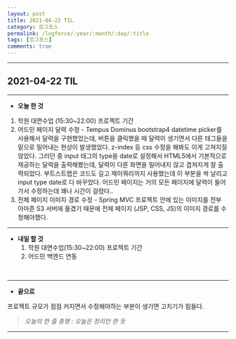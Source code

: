 ```yaml
---
layout: post
title: 2021-04-22 TIL
category: 로그포스
permalink: /logforce/:year/:month/:day/:title
tags: [로그포스]
comments: true
---
```


---

## 2021-04-22 TIL

---

- **오늘 한 것**
1. 학원 대면수업 (15:30~22:00) 프로젝트 기간
  2. 어드민 페이지 달력 수정 - Tempus Dominus bootstrap4 datetime picker를 사용해서 달력을 구현했었는데, 버튼을 클릭했을 때 달력이 생기면서 다른 태그들을 밑으로 밀어내는 현상이 발생했었다. z-index 등 css 수정을 해봐도 이게 고쳐지질 않았다. 그러던 중 input 태그의 type을 date로 설정해서 HTML5에서 기본적으로 제공하는 달력을 출력해봤는데, 달력이 다른 화면을 밀어내지 않고 겹쳐지게 잘 출력되었다. 부트스트랩은 코드도 길고 제이쿼리까지 사용했는데 이 부분을 싹 날리고 input type date로 다 바꾸었다. 어드민 페이지는 거의 모든 페이지에 달력이 들어가서 수정하는데 꽤나 시간이 걸렸다..
  3. 전체 페이지 이미지 경로 수정 - Spring MVC 프로젝트 안에 있는 이미지를 전부 아마존 S3 서버에 옮겼기 때문에 전체 페이지 (JSP, CSS, JS)의 이미지 경로를 수정해야했다.  

---

- **내일 할 것**
  1. 학원 대면수업(15:30~22:00) 프로젝트 기간
  2. 어드민 백엔드 연동

<br>

---

- **끝으로**

프로젝트 규모가 점점 커지면서 수정해야하는 부분이 생기면 고치기가 힘들다.

> _오늘의 한 줄 총평 : 오늘은 정리만 한 듯_

---
